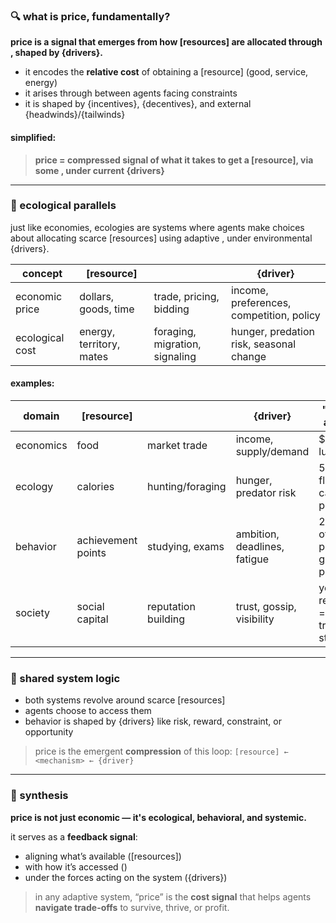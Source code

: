 ### 🔍 what is price, fundamentally?

**price is a signal that emerges from how [resources] are allocated through <mechanisms>, shaped by {drivers}.**

- it encodes the **relative cost** of obtaining a [resource] (good, service, energy)
- it arises through <exchange> between agents facing constraints
- it is shaped by {incentives}, {decentives}, and external {headwinds}/{tailwinds}

#### simplified:
> **price = compressed signal of what it takes to get a [resource], via some <mechanism>, under current {drivers}**

---

### 🌱 ecological parallels

just like economies, ecologies are systems where agents make choices about allocating scarce [resources] using adaptive <mechanisms>, under environmental {drivers}.

| concept             | [resource]                  | <mechanism>                     | {driver}                                      |
|---------------------|-----------------------------|----------------------------------|------------------------------------------------|
| economic price      | dollars, goods, time        | trade, pricing, bidding         | income, preferences, competition, policy       |
| ecological cost     | energy, territory, mates    | foraging, migration, signaling  | hunger, predation risk, seasonal change        |

#### examples:

| domain     | [resource]           | <mechanism>           | {driver}                            | "price" analog                        |
|------------|----------------------|------------------------|-------------------------------------|---------------------------------------|
| economics  | food                 | market trade           | income, supply/demand               | $10 for lunch                         |
| ecology    | calories             | hunting/foraging       | hunger, predator risk               | 5km flight to catch prey              |
| behavior   | achievement points   | studying, exams        | ambition, deadlines, fatigue        | 2 hours of study per grade point      |
| society    | social capital       | reputation building    | trust, gossip, visibility           | years of reliability = trusted status |

---

### 🧠 shared system logic

- both systems revolve around scarce [resources]
- agents choose <mechanisms> to access them
- behavior is shaped by {drivers} like risk, reward, constraint, or opportunity

> price is the emergent **compression** of this loop:
> `[resource] ← <mechanism> ← {driver}`

---

### 🧩 synthesis

**price is not just economic — it's ecological, behavioral, and systemic.**

it serves as a **feedback signal**:

- aligning what’s available ([resources])
- with how it’s accessed (<mechanisms>)
- under the forces acting on the system ({drivers})

> in any adaptive system, “price” is the **cost signal** that helps agents **navigate trade-offs** to survive, thrive, or profit.
